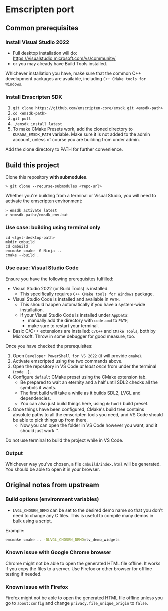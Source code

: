 # Emscripten port

## Common prerequisites

### Install Visual Studio 2022

* Full desktop installation will do: https://visualstudio.microsoft.com/vs/community/,
* or you may already have Build Tools installed.

Whichever installation you have, make sure that the common C++ development packages are available, including `C++ CMake tools for Windows`.

### Install Emscripten SDK

1. `git clone https://github.com/emscripten-core/emsdk.git <emsdk-path>`
1. `cd <emsdk-path>`
1. `git pull`
1. `./emsdk install latest`
1. To make CMake Presets work, add the cloned directory to `KURAGA_EMSDK_PATH` variable. Make sure it is not added to the admin account, unless of course you are building from under admin.

Add the clone directory to PATH for further convenience.


## Build this project

Clone this repository **with submodules**.

```
> git clone --recurse-submodules <repo-url>
```

Whether you're building from a terminal or Visual Studio, you will need to activate the emscripten environment:

```
> emsdk activate latest
> <emsdk-path>/emsdk_env.bat
```

### Use case: building using terminal only

```
cd <lgvl-desktop-path>
mkdir cmbuild
cd cmbuild
emcmake cmake -G Ninja ..
cmake --build .
```

### Use case: Visual Studio Code

Ensure you have the following prerequisites fulfilled:

* Visual Studio 2022 (or Build Tools) is installed.
  * This specifically requires `C++ CMake tools for Windows` package.
* Visual Studio Code is installed and available in `PATH`.
  * This should happen automatically if you have a system-wide installation.
  * If your Visual Studio Code is installed under `AppData`:
    * manually add the directory with `code.cmd` to `PATH`,
    * make sure to restart your terminal.
* Basic C/C++ extensions are installed: `C/C++` and `CMake Tools`, both by Microsoft. Throw in some debugger for good measure, too.

Once you have checked the prerequisites:

1. Open `Developer PowerShell for VS 2022` (it will provide `cmake`).
1. Activate emscripted using the two commands above.
1. Open the repository in VS Code *at least once* from under the terminal (`code .`).
1. Configure `default` CMake preset using the CMake extension tab.
   * Be prepared to wait an eternity and a half until SDL2 checks all the symbols it wants.
   * The first build will take a while as it builds SDL2, LVGL and dependencies.
   * You can also just build things here, using `default` build preset.
1. Once things have been configured, CMake's build tree contains absolute paths to all the emscripten tools you need, and VS Code should be able to pick things up from there.
   * Now you can open the folder in VS Code however you want, and it should just work :tm:.

Do not use terminal to build the project while in VS Code.

### Output

Whichever way you've chosen, a file `cmbuild/index.html` will be generated. You should be able to open it in your browser.

## Original notes from upstream

### Build options (environment variables)

* `LVGL_CHOSEN_DEMO` can be set to the desired demo name so that you don't need to change any C files. This is useful to compile many demos in bulk using a script.

Example:
```bash
emcmake cmake .. -DLVGL_CHOSEN_DEMO=lv_demo_widgets
```

### Known issue with Google Chrome browser
Chrome might not be able to open the generated HTML file offline. It works if you copy the files to a server. Use Firefox or other browser for offline testing if needed.

### Known issue with Firefox
Firefox might not be able to open the generated HTML file offline unless you go to `about:config` and change `privacy.file_unique_origin` to `false`.
